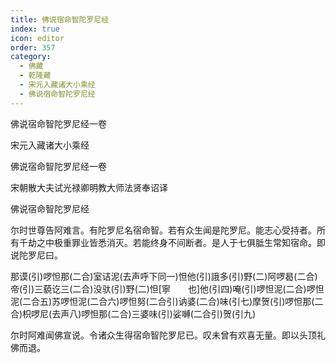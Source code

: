 ```yaml
---
title: 佛说宿命智陀罗尼经
index: true
icon: editor
order: 357
category:
  - 佛藏
  - 乾隆藏
  - 宋元入藏诸大小乘经
  - 佛说宿命智陀罗尼经
---
```


佛说宿命智陀罗尼经一卷  

宋元入藏诸大小乘经  

佛说宿命智陀罗尼经一卷  

宋朝散大夫试光禄卿明教大师法贤奉诏译  

佛说宿命智陀罗尼经  

尔时世尊告阿难言。有陀罗尼名宿命智。若有众生闻是陀罗尼。能志心受持者。所有千劫之中极重罪业皆悉消灭。若能终身不间断者。是人于七俱胝生常知宿命。即说陀罗尼曰。  

那谟(引)啰怛那(二合)室诘泥(去声呼下同一)怛他(引)誐多(引)野(二)阿啰曷(二合)帝(引)三藐讫三(二合)没驮(引)野(二)怛[寧　　也]他(引四)唵(引)啰怛泥(二合)啰怛泥(二合五)苏啰怛泥(二合六)啰怛努(二合引)讷婆(二合)味(引七)摩贺(引)啰怛那(二合)枳啰尼(去声八)啰怛那(二合)三婆味(引)娑嚩(二合引)贺(引九)  

尔时阿难闻佛宣说。令诸众生得宿命智陀罗尼已。叹未曾有欢喜无量。即以头顶礼佛而退。  
